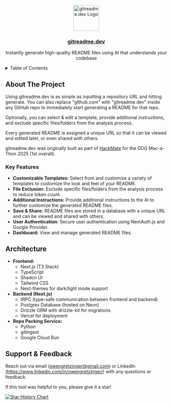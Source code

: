 <div align="center">
  <img src="https://gitreadme.dev/favicon.ico" alt="gitreadme.dev Logo" width="80" height="80">

<h3 align="center"><a href="https://gitreadme.dev">gitreadme.dev</a></h3>
  <p align="center">
    Instantly generate high-quality README files using AI that understands your codebase
  </p>
</div>

<!-- <div align="center">
  <a href="https://example.com">
    <img src="https://github.com/user-attachments/assets/f45c9ee9-ad2f-40f4-bb60-e9bbd1472c45" alt="Project Demo">
    <p>Watch Demo Video</p>
  </a>
</div> -->

<!-- TABLE OF CONTENTS -->
<details>
  <summary>Table of Contents</summary>
  <ol>
    <li>
      <a href="#about-the-project">About The Project</a>
      <ul>
        <!-- <li><a href="#demo">Demo</a></li> -->
        <li><a href="#key-features">Key Features</a></li>
      </ul>
    </li>
    <li><a href="#architecture">Architecture</a></li>
    <li><a href="#support-feedback">Support & Feedback</a></li>
    <li><a href="#todo">Todo</a></li>
  </ol>
</details>

## About The Project

Using gitreadme.dev is as simple as inputting a repository URL and hitting generate. You can also replace "github.com" with "gitreadme.dev" inside any GitHub repo to immediately start generating a README for that repo.

Optionally, you can select & edit a template, provide additional instructions, and exclude specific files/folders from the analysis process.

Every generated README is assigned a unique URL so that it can be viewed and edited later, or even shared with others.

gitreadme.dev was originally built as part of [HackMate](https://github.com/owengretzinger/hackmate) for the GDG Mac-a-Thon 2025 (1st overall).

### Key Features

- **Customizable Templates:** Select from and customize a variety of templates to customize the look and feel of your README.
- **File Exclusion:** Exclude specific files/folders from the analysis process to reduce token count.
- **Additional Instructions:** Provide additional instructions to the AI to further customize the generated README files.
- **Save & Share:** README files are stored in a database with a unique URL and can be viewed and shared with others.
- **User Authentication:** Secure user authentication using NextAuth.js and Google Provider.
- **Dashboard:** View and manage generated README files.

## Architecture

- **Frontend:**
  - Next.js (T3 Stack)
  - TypeScript
  - Shadcn UI
  - Tailwind CSS
  - Next-themes for dark/light mode support
- **Backend (Next.js)**
  - tRPC (type-safe communication between frontend and backend)
  - Postgres Database (hosted on Neon)
  - Drizzle ORM with drizzle-kit for migrations
  - Vercel for deployment
- **Repo Packing Service:**
  - Python
  - gitingest
  - Google Cloud Run

## Support & Feedback

Reach out via email (owengretzinger@gmail.com) or LinkedIn (https://www.linkedin.com/in/owengretzinger/) with any questions or feedback.

If this tool was helpful to you, please give it a star!

[![Star History Chart](https://api.star-history.com/svg?repos=owengretzinger/gitreadme&type=Date)](https://star-history.com/#owengretzinger/gitreadme&Date)
